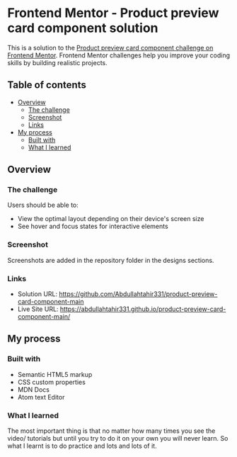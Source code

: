 # Frontend Mentor - Product preview card component solution

This is a solution to the [Product preview card component challenge on Frontend Mentor](https://www.frontendmentor.io/challenges/product-preview-card-component-GO7UmttRfa). Frontend Mentor challenges help you improve your coding skills by building realistic projects. 

## Table of contents

- [Overview](#overview)
  - [The challenge](#the-challenge)
  - [Screenshot](#screenshot)
  - [Links](#links)
- [My process](#my-process)
  - [Built with](#built-with)
  - [What I learned](#what-i-learned)

## Overview

### The challenge

Users should be able to:

- View the optimal layout depending on their device's screen size
- See hover and focus states for interactive elements

### Screenshot

Screenshots are added in the repository folder in the designs sections.

### Links

- Solution URL: https://github.com/Abdullahtahir331/product-preview-card-component-main
- Live Site URL: https://abdullahtahir331.github.io/product-preview-card-component-main/

## My process

### Built with

- Semantic HTML5 markup
- CSS custom properties
- MDN Docs
- Atom text Editor

### What I learned

The most important thing is that no matter how many times you see the video/ tutorials but until you try to do it on your own you will never learn. So what I learnt is to do practice and lots and lots of it.
